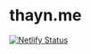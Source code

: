 # thayn.me

[![Netlify Status](https://api.netlify.com/api/v1/badges/b40baa01-c5b5-44fe-b43b-fcdf47f65003/deploy-status)](https://app.netlify.com/sites/thayn/deploys)
